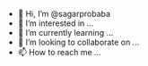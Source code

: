 - 👋 Hi, I’m @sagarprobaba
- 👀 I’m interested in ...
- 🌱 I’m currently learning ...
- 💞️ I’m looking to collaborate on ...
- 📫 How to reach me ...

<!---
sagarprobaba/sagarprobaba is a ✨ special ✨ repository because its `README.md` (this file) appears on your GitHub profile.
You can click the Preview link to take a look at your changes.
--->

